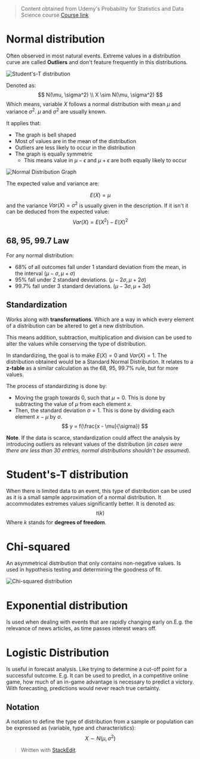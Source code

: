 > Content obtained from Udemy's Probability for Statistics and Data Science course [Course link](https://telusinternational.udemy.com/course/probability-for-statistics-and-data-science)

# **Normal distribution**

Often observed in most natural events. Extreme values in a distribution curve are called **Outliers** and don't feature frequently in this distributions.

![Student's-T distribution](https://raw.githubusercontent.com/euphonie/study-notes/master/Computer%20Science/Theory/Statistics/studentst.png)

Denoted as: 
$$
N(\mu, \sigma^2) \\
X \sim N(\mu, \sigma^2)
$$
Which means, variable $X$ follows a normal distribution with mean $\mu$ and variance $\sigma^2$. $\mu$ and $\sigma^2$ are usually known.

It applies that: 
- The graph is bell shaped
- Most of values are in the mean of the distribution
- Outliers are less likely to occur in the distribution
- The graph is equally symmetric
	- This means value in $\mu-\epsilon$ and $\mu+\epsilon$ are both equally likely to occur

![Normal Distribution Graph](https://raw.githubusercontent.com/euphonie/study-notes/master/Computer%20Science/Theory/Statistics/normaldist.png)

The expected value and variance are: 

$$
E(X) = \mu
$$
and the variance $Var(X) = \sigma^2$ is usually given in the description. If it isn't it can be deduced from the expected value: 
$$
Var(X) = E(X^2) - E(X)^2
$$

## 68, 95, 99.7 Law
For any normal distribution: 
- 68% of all outcomes fall under 1 standard deviation from the mean, in the interval $(\mu-\sigma, \mu+\sigma)$
- 95% fall under 2 standard deviations. $(\mu-2\sigma, \mu+2\sigma)$
- 99.7% fall under 3 standard deviations. $(\mu-3\sigma, \mu+3\sigma)$

## Standardization

Works along with **transformations**. Which are a way in which every element of a distribution can be altered to get a new distribution. 

This means addition, subtraction, multiplication and division can be used to alter the values while conserving the type of distribution.

In standardizing, the goal is to make $E(X) = 0$ and $Var(X) = 1$. The distribution obtained would be a Standard Normal Distribution. It relates to a **z-table** as a similar calculation as the 68, 95, 99.7% rule, but for more values.

The process of standardizing is done by: 
- Moving the graph towards 0, such that $\mu  = 0$. This is done by subtracting the value of $\mu$ from each element $x$.
- Then, the standard deviation $\sigma = 1$. This is done by dividing each element $x-\mu$ by $\sigma$.
$$
y = f(\frac{x - \mu}{\sigma})
$$

**Note**. If the data is scarce, standardization could affect the analysis by introducing outliers as relevant values of the distribution (*in cases were there are less than 30 entries, normal distributions shouldn't be assumed*).


# **Student's-T distribution**
When there is limited data to an event, this type of distribution can be used as it is a small sample approximation of a normal distribution. It accommodates extremes values significantly better. It is denoted as: 
$$
t(k) 
$$
Where $k$ stands for **degrees of freedom**.

# **Chi-squared**
 An asymmetrical distribution that only contains non-negative values. Is used in hypothesis testing and determining the goodness of fit. 

![Chi-squared distribution](https://raw.githubusercontent.com/euphonie/study-notes/master/Computer%20Science/Theory/Statistics/chisquared.png)

# **Exponential distribution**
Is used when dealing with events that are rapidly changing early on.E.g. the relevance of news articles, as time passes interest wears off. 

# **Logistic Distribution**
Is useful in forecast analysis. Like trying to determine a cut-off point for a successful outcome. E.g. It can be used to predict, in a competitive online game, how much of an in-game advantage is necessary to predict a victory. With forecasting, predictions would never reach true certainty.

## Notation
A notation to define the type of distribution from a sample or population can be expressed as (variable, type and characteristics): 
$$
X \sim N (\mu, \sigma^2)
$$

> Written with [StackEdit](https://stackedit.io/).
<!--stackedit_data:
eyJoaXN0b3J5IjpbMTU4NzExNDQxMyw5NTgxMjM3MDNdfQ==
-->